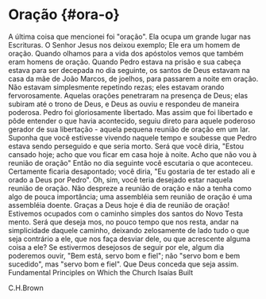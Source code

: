 # Oração {#ora-o}

A última coisa que mencionei foi &quot;oração&quot;. Ela ocupa um grande lugar nas Escrituras. O Senhor Jesus nos deixou exemplo; Ele era um homem de oração. Quando olhamos para a vida dos apóstolos vemos que também eram homens de oração. Quando Pedro estava na prisão e sua cabeça estava para ser decepada no dia seguinte, os santos de Deus estavam na casa da mãe de João Marcos, de joelhos, para passarem a noite em oração. Não estavam simplesmente repetindo rezas; eles estavam orando fervorosamente. Aquelas orações penetraram na presença de Deus; elas subiram até o trono de Deus, e Deus as ouviu e respondeu de maneira poderosa. Pedro foi gloriosamente libertado. Mas assim que foi libertado e pôde entender o que havia acontecido, seguiu direto para aquele poderoso gerador de sua libertação - aquela pequena reunião de oração em um lar. Suponha que você estivesse vivendo naquele tempo e soubesse que Pedro estava sendo perseguido e que seria morto. Será que você diria, &quot;Estou cansado hoje; acho que vou ficar em casa hoje à noite. Acho que não vou à reunião de oração&quot; Então no dia seguinte você escutaria o que aconteceu. Certamente ficaria desapontado; você diria, &quot;Eu gostaria de ter estado ali e orado a Deus por Pedro&quot;. Oh, sim, você teria desejado estar naquela reunião de oração. Não despreze a reunião de oração e não a tenha como algo de pouca importância; uma assembléia sem reunião de oração é uma assembléia doente. Graças a Deus hoje é dia de reunião de oração! Estivemos ocupados com o caminho simples dos santos do Novo Testa mento. Será que deseja mos, no pouco tempo que nos resta, andar na simplicidade daquele caminho, deixando zelosamente de lado tudo o que seja contrário a ele, que nos faça desviar dele, ou que acrescente alguma coisa a ele? Se estivermos desejosos de seguir por ele, algum dia poderemos ouvir, &quot;Bem está, servo bom e fiel&quot;; não &quot;servo bom e bem sucedido&quot;, mas &quot;servo bom e fiel&quot;. Que Deus conceda que seja assim. Fundamental Principles on Which the Church Isaías Built

C.H.Brown